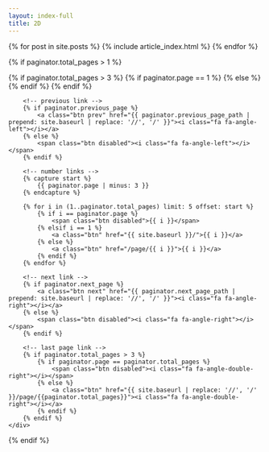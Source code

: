 ```yaml
---
layout: index-full
title: 2D
---
```

{% for post in site.posts %}
    {% include article_index.html %}
{% endfor %}

{% if paginator.total_pages > 1 %}
    <div class="pagination">
        <!-- link to first page -->
        {% if paginator.total_pages > 3 %}
            {% if paginator.page == 1 %}
                <span class="btn disabled"><i class="fa fa-angle-double-left"></i></span>
            {% else %}
                <a class="btn" href="{{ '/' | prepend: site.baseurl | replace: '//', '/' }}"><i class="fa fa-angle-double-left"></i></a>
            {% endif %}
        {% endif %}

        <!-- previous link -->
        {% if paginator.previous_page %}
            <a class="btn prev" href="{{ paginator.previous_page_path | prepend: site.baseurl | replace: '//', '/' }}"><i class="fa fa-angle-left"></i></a>
        {% else %}
            <span class="btn disabled"><i class="fa fa-angle-left"></i></span>
        {% endif %}

        <!-- number links -->
        {% capture start %}
            {{ paginator.page | minus: 3 }}
        {% endcapture %}

        {% for i in (1..paginator.total_pages) limit: 5 offset: start %}
            {% if i == paginator.page %}
                <span class="btn disabled">{{ i }}</span>
            {% elsif i == 1 %}
                <a class="btn" href="{{ site.baseurl }}/">{{ i }}</a>
            {% else %}
                <a class="btn" href="/page/{{ i }}">{{ i }}</a>
            {% endif %}
        {% endfor %}

        <!-- next link -->
        {% if paginator.next_page %}
            <a class="btn next" href="{{ paginator.next_page_path | prepend: site.baseurl | replace: '//', '/' }}"><i class="fa fa-angle-right"></i></a>
        {% else %}
            <span class="btn disabled"><i class="fa fa-angle-right"></i></span>
        {% endif %}

        <!-- last page link -->
        {% if paginator.total_pages > 3 %}
            {% if paginator.page == paginator.total_pages %}
                <span class="btn disabled"><i class="fa fa-angle-double-right"></i></span>
            {% else %}
                <a class="btn" href="{{ site.baseurl | replace: '//', '/' }}/page/{{paginator.total_pages}}"><i class="fa fa-angle-double-right"></i></a>
            {% endif %}
        {% endif %}
    </div>
{% endif %}